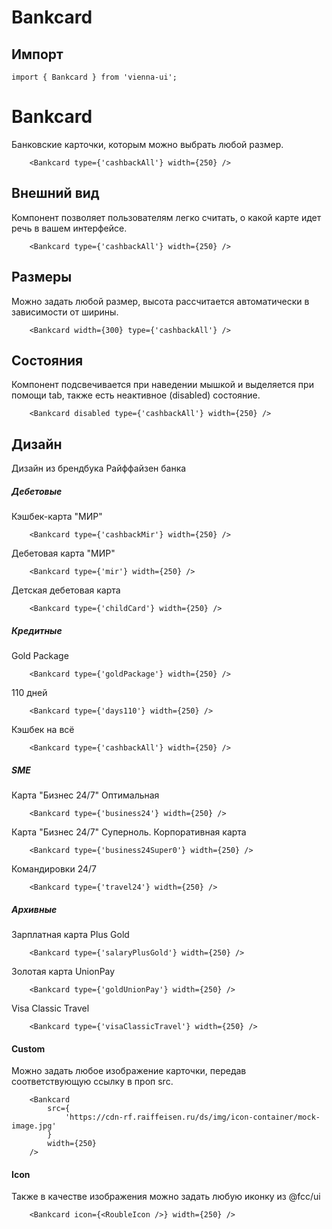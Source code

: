 # Bankcard
## Импорт

```
import { Bankcard } from 'vienna-ui';
```

# Bankcard

Банковские карточки, которым можно выбрать любой размер.

```
    <Bankcard type={'cashbackAll'} width={250} />
```



## Внешний вид

Компонент позволяет пользователям легко считать, о какой карте идет речь в вашем интерфейсе.

```
    <Bankcard type={'cashbackAll'} width={250} />
```

## Размеры

Можно задать любой размер, высота рассчитается автоматически в зависимости от ширины.

```
    <Bankcard width={300} type={'cashbackAll'} />
```

## Состояния

Компонент подсвечивается при наведении мышкой и выделяется при помощи tab, также есть неактивное (disabled) состояние.

```
    <Bankcard disabled type={'cashbackAll'} width={250} />
```

## Дизайн

Дизайн из брендбука Райффайзен банка

##### Дебетовые

Кэшбек-карта "МИР"

```
    <Bankcard type={'cashbackMir'} width={250} />
```

Дебетовая карта "МИР"

```
    <Bankcard type={'mir'} width={250} />
```

Детская дебетовая карта

```
    <Bankcard type={'childCard'} width={250} />
```

##### Кредитные

Gold Package

```
    <Bankcard type={'goldPackage'} width={250} />
```

110 дней

```
    <Bankcard type={'days110'} width={250} />
```

Кэшбек на всё

```
    <Bankcard type={'cashbackAll'} width={250} />
```

##### SME

Карта "Бизнес 24/7" Оптимальная

```
    <Bankcard type={'business24'} width={250} />
```

Карта "Бизнес 24/7" Суперноль. Корпоративная карта

```
    <Bankcard type={'business24Super0'} width={250} />
```

Командировки 24/7

```
    <Bankcard type={'travel24'} width={250} />
```

##### Архивные

Зарплатная карта Plus Gold

```
    <Bankcard type={'salaryPlusGold'} width={250} />
```

Золотая карта UnionPay

```
    <Bankcard type={'goldUnionPay'} width={250} />
```

Visa Classic Travel

```
    <Bankcard type={'visaClassicTravel'} width={250} />
```

#### Custom

Можно задать любое изображение карточки, передав соответствующую ссылку в проп src.

```
    <Bankcard
        src={
            'https://cdn-rf.raiffeisen.ru/ds/img/icon-container/mock-image.jpg'
        }
        width={250}
    />
```

#### Icon

Также в качестве изображения можно задать любую иконку из @fcc/ui

```
    <Bankcard icon={<RoubleIcon />} width={250} />
```